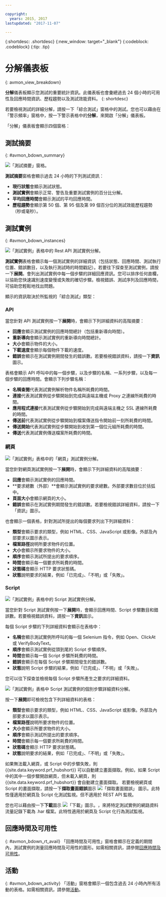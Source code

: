 ```yaml
---

copyright:
  years: 2015, 2017
lastupdated: "2017-11-07"

---
```


{:shortdesc: .shortdesc}
{:new_window: target="_blank"}
{:codeblock: .codeblock}
{:tip: .tip}

# 分解儀表板
{: avmon_view_breakdown}

**分解**儀表板顯示您測試的重要統計資訊。此儀表板也會彙總過去 24 個小時的可用性及回應時間資訊、歷程趨勢以及測試效能資料。
{: shortdesc}

若要檢視測試的詳細分解，請按一下「綜合測試」窗格中的測試。您也可以藉由在「警示頻率」窗格中，按一下警示表格中的**分解**，來開啟「分解」儀表板。

「分解」儀表板會顯示四個窗格：

## 測試摘要
{: #avmon_bdown_summary}

![「測試摘要」窗格。](images/avmon_bdown_summ.png)

**測試摘要**窗格會顯示過去 24 小時的下列測試資訊：

-   **現行狀態**會顯示測試狀態。
-   **測試實例**會顯示正常、警告及重要測試實例的百分比分解。
-   **平均回應時間**會顯示測試的平均回應時間。
-   **歷程趨勢**會顯示第 50 個、第 95 個及第 99 個百分位的測試效能歷程趨勢（秒或毫秒）。

## 測試實例
{: #avmon_bdown_instances}

![「測試實例」表格中的 Rest API 測試實例分解。](images/avmon_bdown_apitest_instance.png)

**測試實例**表格會顯示每一個測試實例的詳細資訊（包括狀態、回應時間、測試執行位置、錯誤數目，以及執行測試時的時間戳記）。若要往下探查至測試實例，請按一下**展開**。會列出測試實例中每一個步驟的詳細回應資訊。您可以排序任何直欄，以協助您快速識別速度變慢或失敗的確切步驟。檢視錯誤、測試序列及回應時間，可協助您輕鬆地找出問題。

顯示的資訊取決於所監視的「綜合測試」類型：

### API
當您針對 API 測試實例按一下**展開**時，會顯示下列詳細資料的高階摘要：

-   **回應**會顯示測試實例的回應時間總計（包括重新導向時間）。
-   **重新導向**會顯示測試實例的重新導向時間總計。
-   **大小**會顯示物件的大小。
-   **下載速度**會顯示每個物件下載的速度。
-   **錯誤**會顯示在測試實例期間發生的錯誤數。若要檢視錯誤資料，請按一下**資訊**圖示。

表格會顯示 API 呼叫中的每一個步驟，以及步驟的名稱、一系列步驟，以及每一個步驟的回應時間。會顯示下列步驟名稱：

-   **名稱查閱**代表測試實例解析物件名稱所耗費的時間。
-   **連接**代表測試實例從步驟開始到完成與遠端主機或 Proxy 之連線所耗費的時間。
-   **應用程式連接**代表測試實例從步驟開始到完成與遠端主機之 SSL 連線所耗費的時間。
-   **傳送前**代表測試實例從步驟開始到檔案傳送指令開始前一刻所耗費的時間。
-   **傳送開始**代表測試實例從步驟開始到收到第一個位元組所耗費的時間。
-   **傳送**代表測試實例傳送檔案所耗費的時間。

### 網頁
![「測試實例」表格中的「網頁」測試實例分解。](images/avmon_bdown_webpage_instance.png)

當您針對網頁測試實例按一下**展開**時，會顯示下列詳細資料的高階摘要：

-   **回應**會顯示測試實例的回應時間。
-   **要求總數（外部）**會顯示測試實例的要求總數。外部要求數目位於括弧中。
-   **頁面大小**會顯示網頁的大小。
-   **錯誤**會顯示在測試實例期間發生的錯誤數。若要檢視錯誤詳細資料，請按一下「資訊」圖示。

也會顯示一個表格，針對測試所提出的每個要求列出下列詳細資料：

-   **類型**會顯示要求的類型，例如 HTML、CSS、JavaScript 或影像。外部及內部要求以圖示表示。
-   **檔案路徑**說明所要求物件的位置。
-   **大小**會顯示所要求物件的大小。
-   **順序**會顯示測試所提出的要求順序。
-   **時間**會顯示每一個要求所耗費的時間。
-   **狀態碼**會顯示 HTTP 要求狀態碼。
-   **狀態**說明要求的結果，例如「已完成」、「不明」或「失敗」。

### Script
![「測試實例」表格中的 Script 測試實例分解。](images/avmon_bdown_script_instance.png)

當您針對 Script 測試實例按一下**展開**時，會顯示回應時間、Script 步驟數目和錯誤數。若要檢視錯誤資料，請按一下**資訊**圖示。

每個 Script 步驟的下列詳細資料會顯示在表格中：

-   **名稱**會顯示測試實例所呼叫的每一個 Selenium 指令，例如 Open、ClickAt 或 VerifyBodyText。
-   **順序**會顯示測試實例從頭到尾的 Script 步驟順序。
-   **時間**會顯示每一個 Script 步驟所耗費的時間。
-   **錯誤**會顯示在每個 Script 步驟期間發生的錯誤數。
-   **狀態**說明 Script 步驟的結果，例如「已完成」、「不明」或「失敗」。

您可以往下探查並檢視每個 Script 步驟所產生之要求的詳細資料。

![「測試實例」表格中 Script 測試實例的個別步驟詳細資料分解。](images/avmon_bdown_script_subtrans.png)

按一下**展開**即可檢視包含下列詳細資料的表格：

-   **類型**會顯示要求的類型，例如 HTML、CSS、JavaScript 或影像。外部及內部要求以圖示表示。
-   **檔案路徑**說明所要求物件的位置。
-   **大小**會顯示所要求物件的大小。
-   **順序**會顯示測試所提出的要求順序。
-   **時間**會顯示每一個要求所耗費的時間。
-   **狀態碼**會顯示 HTTP 要求狀態碼。
-   **狀態**說明要求的結果，例如「已完成」、「不明」或「失敗」。

如果無法載入網頁，或 Script 中的步驟失敗，則 {{site.data.keyword.prf_hubshort}} 可以自動建立畫面擷取。例如，如果 Script 中的其中一個步驟開啟網頁，但未載入網頁，則 {{site.data.keyword.prf_hubshort}} 會自動建立畫面擷取。
若要檢視網頁或 Script 的畫面擷取，請按一下**擷取畫面錯誤**圖示 ![「擷取畫面錯誤」 圖示](images/scrnsht_err_icn_white.jpg)。此特性僅適用於網頁及 Script 化測試監視。但不適用於 REST API 監視。

您也可以藉由按一下**下載**圖示 ![「下載」圖示。](images/download_icn_white_smll.jpg)，來將特定測試實例的網路資料流量記錄下載為 .har 檔案。此特性適用於網頁及 Script 化行為測試監視。

## 回應時間及可用性
{: #avmon_bdown_rt_avail}
「回應時間及可用性」窗格會顯示在定義的期間內，測試實例的測量回應時間及可用性的圖形。如需相關資訊，請參閱[回應時間及可用性](avmon_resptime_avail.html "使用「回應時間及可用性」窗格，協助您視覺化一段時間的回應時間、可用性趨勢、警示及活動。在查看受影響的回應時間時，度量值、警示及活動的相關性，有助於輕鬆地隔離特定的應用程式變更或程式碼部署。")。

## 活動
{: #avmon_bdown_activity}
「活動」窗格會顯示一個包含過去 24 小時內所有活動的表格。如需相關資訊，請參閱[活動](avmon_activities.html "您可以在「活動」窗格中檢視活動的資訊。這些活動是指發生在使用者定義的事件之外的動作。")。
